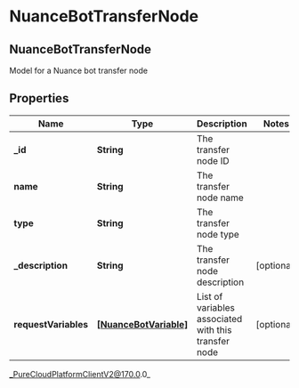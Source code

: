 # NuanceBotTransferNode

## NuanceBotTransferNode
Model for a Nuance bot transfer node

## Properties

|Name | Type | Description | Notes|
|------------ | ------------- | ------------- | -------------|
| **_id** | **String** | The transfer node ID | |
| **name** | **String** | The transfer node name | |
| **type** | **String** | The transfer node type | |
| **_description** | **String** | The transfer node description | [optional] |
| **requestVariables** | [**[NuanceBotVariable]**]([NuanceBotVariable]) | List of variables associated with this transfer node | [optional] |



_PureCloudPlatformClientV2@170.0.0_
